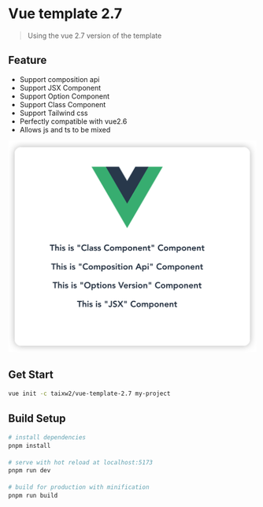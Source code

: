 # Vue template 2.7

> Using the vue 2.7 version of the template

## Feature

- Support composition api
- Support JSX Component
- Support Option Component
- Support Class Component
- Support Tailwind css
- Perfectly compatible with vue2.6
- Allows js and ts to be mixed

![Vue Template 2.7](screenshot.png "Vue Template 2.7")

## Get Start

```bash
vue init -c taixw2/vue-template-2.7 my-project
```

## Build Setup

``` bash
# install dependencies
pnpm install

# serve with hot reload at localhost:5173
pnpm run dev

# build for production with minification
pnpm run build
```


